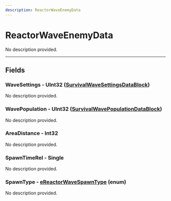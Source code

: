 ```yaml
---
description: ReactorWaveEnemyData
---
```


# ReactorWaveEnemyData

No description provided.

***

## Fields

### WaveSettings - UInt32 ([SurvivalWaveSettingsDataBlock](../datablocks/main/survivalwavesettings.md))

No description provided.

### WavePopulation - UInt32 ([SurvivalWavePopulationDataBlock](../datablocks/main/survivalwavepopulation.md))

No description provided.

### AreaDistance - Int32

No description provided.

### SpawnTimeRel - Single

No description provided.

### SpawnType - [eReactorWaveSpawnType](../enum-types.md#ereactorwavespawntype) (enum)

No description provided.
